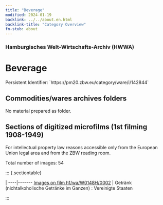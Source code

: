 ```yaml
---
title: "Beverage"
modified: 2024-01-19
backlink: ../../about.en.html
backlink-title: "Category Overview"
fn-stub: about
---
```


### Hamburgisches Welt-Wirtschafts-Archiv (HWWA)

# Beverage

<div class="hint">Persistent Identifier: `https://pm20.zbw.eu/category/ware/i/142844`</div>







## Commodities/wares archives folders





No material prepared as folder.



<a id="filmsections" />

## Sections of digitized microfilms (1st filming 1908-1949)

<p>For intellectual property law reasons accessible only from the European Union legal area and from the ZBW reading room.</p>



<p>Total number of images: 54</p>




::: {.sectiontable}

 | 
----|-------
<a class="btn" href="https://pm20.zbw.eu/film/h1/wa/W0148H/0002" rel="nofollow">Images on film h1/wa/W0148H/0002</a> | Getränk (nichtalkoholische Getränke im Ganzen) : Vereinigte Staaten


:::
















